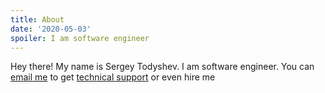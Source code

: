 ```yaml
---
title: About
date: '2020-05-03'
spoiler: I am software engineer
---
```


Hey there! My name is Sergey Todyshev. I am software engineer.
You can [email me](mailto:stodyshev@gmail.com) to get [technical support](/support) or even hire me
